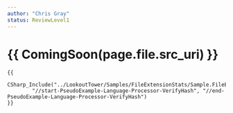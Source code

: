 ```yaml
---
author: "Chris Gray"
status: ReviewLevel1
---
```


# {{ ComingSoon(page.file.src_uri) }}


```cdocs_include
{{
    CSharp_Include("../LookoutTower/Samples/FileExtensionStats/Sample.FileExtensionStats.cs",
        "//start-PseudoExample-Language-Processor-VerifyHash", "//end-PseudoExample-Language-Processor-VerifyHash")
}}
```

